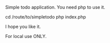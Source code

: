 Simple todo application. You need php to use it.

cd /route/to/simpletodo
php index.php

I hope you like it.

For local use ONLY.
